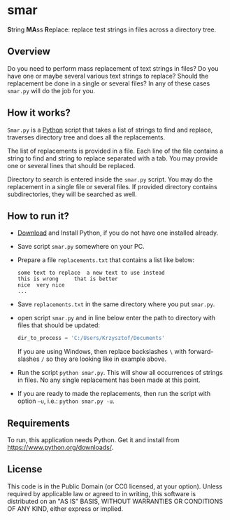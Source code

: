 # smar

**S**tring **MA**ss **R**eplace: replace test strings in files across a directory tree.

## Overview

Do you need to perform mass replacement of text strings in files? Do you have one or maybe several various text strings to replace? Should the replacement be done in a single or several files? In any of these cases `smar.py` will do the job for you.  


## How it works?
`Smar.py` is a [Python](https://www.python.org/doc/essays/blurb/) script that takes a list of strings to find and replace, traverses directory tree and does all the replacements. 

The list of replacements is provided in a file. Each line of the file contains a string to find and string to replace separated with a tab. You may provide one or several lines that should be replaced. 

Directory to search is entered inside the `smar.py` script. You may do the replacement in a single file or several files. If provided directory contains subdirectories, they will be searched as well.

## How to run it?

* [Download](https://www.python.org/downloads/) and Install Python, if you do not have one installed already.

* Save script `smar.py` somewhere on your PC.

* Prepare a file `replacements.txt` that contains a list like below:

  ```
  some text to replace	a new text to use instead
  this is wrong 	that is better
  nice	very nice
  ...
  ```

* Save `replacements.txt` in the same directory where you put `smar.py`.
  
* open script `smar.py` and in line below enter the path to directory with files that should be updated:

  ```python
  dir_to_process = 'C:/Users/Krzysztof/Documents'
  ```

  If you are using Windows, then replace backslashes `\` with forward-slashes `/` so they are looking like in example above.

* Run the script `python smar.py`. This will show all occurrences of strings in files. No any single replacement has been made at this point.

* If you are ready to made the replacements, then run the script with option `–u`, i.e.: `python smar.py -u`.



## Requirements

To run, this application needs Python. Get it and install from https://www.python.org/downloads/.

## License

This code is in the Public Domain (or CC0 licensed, at your option). Unless required by applicable law or agreed to in writing, this software is distributed on an "AS IS" BASIS, WITHOUT WARRANTIES OR CONDITIONS OF ANY KIND, either express or implied.
